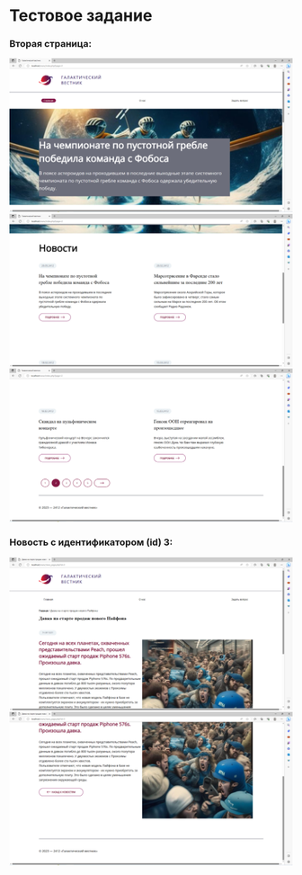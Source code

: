 # Тестовое задание
### Вторая страница:

![](/screenshots/page_2.png)
![](/screenshots/page_2_2.png)
![](/screenshots/page_2_3.png)

### Новость с идентификатором (id) 3:

![](/screenshots/news_id3.png)
![](/screenshots/news_id3_2.png)
